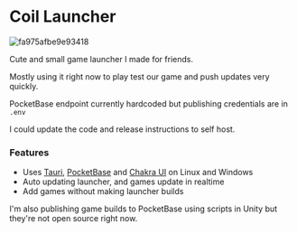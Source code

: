# Coil Launcher

![fa975afbe9e93418](https://github.com/makidoll/coil-launcher/assets/8362329/c286dd9a-2a30-48c7-b89f-7d2b1c9ea005)

Cute and small game launcher I made for friends.

Mostly using it right now to play test our game and push updates very quickly.

PocketBase endpoint currently hardcoded but publishing credentials are in `.env`

I could update the code and release instructions to self host. 

### Features

- Uses [Tauri](https://tauri.app/), [PocketBase](https://pocketbase.io/) and [Chakra UI](https://chakra-ui.com/) on Linux and Windows
- Auto updating launcher, and games update in realtime
- Add games without making launcher builds

I'm also publishing game builds to PocketBase using scripts in Unity but they're not open source right now.
